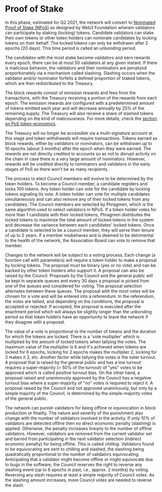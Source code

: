 # Proof of Stake

In this phase, estimated for Q2 2021, the network will convert to [Nominated Proof of Stake \(NPoS\)](https://research.web3.foundation/en/latest/polkadot/NPoS/index.html) as designed by Web3 Foundation wherein validators can participate by staking \(locking\) tokens. Candidate validators can stake their own tokens or other token holders can nominate candidates by locking tokens on their behalf. The locked tokens can only be withdrawn after 2 epochs \(20 days\). This time period is called an unbonding period. 

The candidates with the most stake become validators and earn rewards every epoch; there can be at most 50 validators at any given instant. If there is malicious behavior, the validators and their nominators are penalized proportionately via a mechanism called slashing. Slashing occurs when the validator and/or nominator forfeits a defined proportion of staked tokens, which are then redistributed to the Treasury.  
  
The block rewards consist of emission rewards and fees from the transactions, with the Treasury receiving a portion of the rewards from each epoch. The emission rewards are configured with a predetermined amount of tokens emitted each year and will decrease annually by 25% of the remaining supply. The Treasury will also receive a share of slashed tokens depending on the kind of maliciousness. For more details, check the [section on PoS token-economics](../token-economics/econ-pos.md). 

The Treasury will no longer be accessible via a multi-signature account at this stage and token withdrawals will require transactions. Tokens earned as block rewards, either by validators or nominators, can be withdrawn up to 10 epochs \(about 3 months\) after the epoch when they were earned. The rewards are not directly credited to accounts so as not to disrupt activity on the chain in case there is a very large amount of nominators. However, rewards will be credited directly to nominators and validators in the early stages of PoS as there won't be as many recipients.

The process to elect Council members will evolve to be determined by the token holders. To become a Council member, a candidate registers and locks 100 tokens. Any token holder can vote for the candidate by locking tokens signaling its vote. A token holder can vote for multiple candidates simultaneously and can also remove any of their locked tokens from any candidates. The Council members are selected by Phragmen, which is the same algorithm used to select validators in NPoS. If a token holder votes for more than 1 candidate with their locked tokens, Phragmen distributes the locked tokens to maximize the total amount of locked tokens in the system and decrease the variance between each candidates' locked tokens. Once a candidate is selected to be a council member, they will serve their tenure of up to 2 years. If a member misbehaves and is deemed to be detrimental to the health of the network, the Association Board can vote to remove that member.

Changes to the network will be subject to a voting process. Each change \(a function call with parameters\) will require a token holder to make a proposal by locking tokens. The proposal must be binary \(yes or no vote\) and can be backed by other token holders who support it. A proposal can also be raised by the Council. Proposals by the Council and the general public will be kept in separate queues and every 30 days a proposal is picked from one of the queues and considered for voting. The proposal selection alternates between these queues. The proposal with the most votes will be chosen for a vote and will be entered into a referendum. In the referendum, the votes are tallied, and depending on the conditions, the proposal is accepted or rejected. If accepted, the proposal is executed after the enactment period which will always be slightly longer than the unbonding period so that token holders have an opportunity to leave the network if they disagree with a proposal. 

The value of a vote is proportional to the number of tokens and the duration for which the tokens are locked. There is a 'vote multiplier' which is multiplied by the amount of locked tokens when tallying the votes. The maximum value of the multiplier is 6 and it's achieved when tokens are locked for 6 epochs, locking for 2 epochs makes the multiplier 2, locking for 3 makes it 3, etc. Another factor while tallying the votes is the voter turnout. A proposal that is raised by the general public and has a low turnout requires a super-majority \(&gt; 50% of the turnout\) of "yes" votes to be approved which is called positive turnout bias. On the other hand, a proposal raised and unanimously approved by the Council has a negative turnout bias where a super-majority of "no" votes is required to reject it. A proposal raised by the Council and not approved unanimously, but only by a simple majority of the Council, is determined by the simple-majority votes of the general public. 

The network can punish validators for being offline or equivocation in block production or finality. The nature and severity of the punishment also change with the number of validators involved in the activity. If only 10% of validators are detected offline then no direct economic penalty \(slashing\) is applied. Otherwise, the penalty increases linearly to the number of offline validators. However, validators are removed from the current validator set and barred from participating in the next validator selection \(indirect economic penalty\) for being offline. This is called _chilling_. Validators found to be equivocating are sent to chilling and slashed, the slashing being quadratically proportional to the number of validators equivocating. Anticipating that a validator might become offline or might equivocate due to bugs in the software, the Council reserves the right to reverse any slashing event \(up to 6 epochs in past, i.e., approx. 2 months\) by voting. Reversing any slash requires at least a simple majority of Council votes. As the slashing amount increases, more Council votes are needed to reverse the slash.

